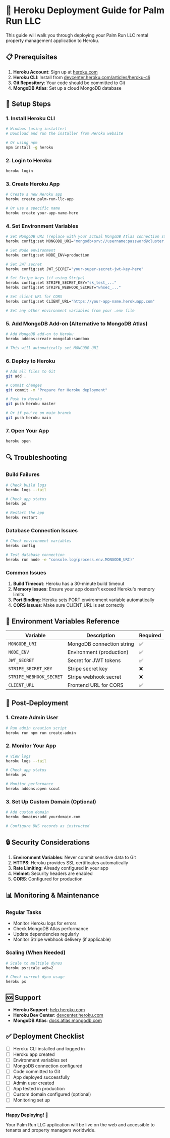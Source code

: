 # 🚀 Heroku Deployment Guide for Palm Run LLC

This guide will walk you through deploying your Palm Run LLC rental property management application to Heroku.

## 📋 Prerequisites

1. **Heroku Account**: Sign up at [heroku.com](https://heroku.com)
2. **Heroku CLI**: Install from [devcenter.heroku.com/articles/heroku-cli](https://devcenter.heroku.com/articles/heroku-cli)
3. **Git Repository**: Your code should be committed to Git
4. **MongoDB Atlas**: Set up a cloud MongoDB database

## 🔧 Setup Steps

### 1. Install Heroku CLI
```bash
# Windows (using installer)
# Download and run the installer from Heroku website

# Or using npm
npm install -g heroku
```

### 2. Login to Heroku
```bash
heroku login
```

### 3. Create Heroku App
```bash
# Create a new Heroku app
heroku create palm-run-llc-app

# Or use a specific name
heroku create your-app-name-here
```

### 4. Set Environment Variables
```bash
# Set MongoDB URI (replace with your actual MongoDB Atlas connection string)
heroku config:set MONGODB_URI="mongodb+srv://username:password@cluster.mongodb.net/palm-run-llc?retryWrites=true&w=majority"

# Set Node environment
heroku config:set NODE_ENV=production

# Set JWT secret
heroku config:set JWT_SECRET="your-super-secret-jwt-key-here"

# Set Stripe keys (if using Stripe)
heroku config:set STRIPE_SECRET_KEY="sk_test_..."
heroku config:set STRIPE_WEBHOOK_SECRET="whsec_..."

# Set client URL for CORS
heroku config:set CLIENT_URL="https://your-app-name.herokuapp.com"

# Set any other environment variables from your .env file
```

### 5. Add MongoDB Add-on (Alternative to MongoDB Atlas)
```bash
# Add MongoDB add-on to Heroku
heroku addons:create mongolab:sandbox

# This will automatically set MONGODB_URI
```

### 6. Deploy to Heroku
```bash
# Add all files to Git
git add .

# Commit changes
git commit -m "Prepare for Heroku deployment"

# Push to Heroku
git push heroku master

# Or if you're on main branch
git push heroku main
```

### 7. Open Your App
```bash
heroku open
```

## 🔍 Troubleshooting

### Build Failures
```bash
# Check build logs
heroku logs --tail

# Check app status
heroku ps

# Restart the app
heroku restart
```

### Database Connection Issues
```bash
# Check environment variables
heroku config

# Test database connection
heroku run node -e "console.log(process.env.MONGODB_URI)"
```

### Common Issues

1. **Build Timeout**: Heroku has a 30-minute build timeout
2. **Memory Issues**: Ensure your app doesn't exceed Heroku's memory limits
3. **Port Binding**: Heroku sets PORT environment variable automatically
4. **CORS Issues**: Make sure CLIENT_URL is set correctly

## 📱 Environment Variables Reference

| Variable | Description | Required |
|----------|-------------|----------|
| `MONGODB_URI` | MongoDB connection string | ✅ |
| `NODE_ENV` | Environment (production) | ✅ |
| `JWT_SECRET` | Secret for JWT tokens | ✅ |
| `STRIPE_SECRET_KEY` | Stripe secret key | ❌ |
| `STRIPE_WEBHOOK_SECRET` | Stripe webhook secret | ❌ |
| `CLIENT_URL` | Frontend URL for CORS | ✅ |

## 🚀 Post-Deployment

### 1. Create Admin User
```bash
# Run admin creation script
heroku run npm run create-admin
```

### 2. Monitor Your App
```bash
# View logs
heroku logs --tail

# Check app status
heroku ps

# Monitor performance
heroku addons:open scout
```

### 3. Set Up Custom Domain (Optional)
```bash
# Add custom domain
heroku domains:add yourdomain.com

# Configure DNS records as instructed
```

## 🔒 Security Considerations

1. **Environment Variables**: Never commit sensitive data to Git
2. **HTTPS**: Heroku provides SSL certificates automatically
3. **Rate Limiting**: Already configured in your app
4. **Helmet**: Security headers are enabled
5. **CORS**: Configured for production

## 📊 Monitoring & Maintenance

### Regular Tasks
- Monitor Heroku logs for errors
- Check MongoDB Atlas performance
- Update dependencies regularly
- Monitor Stripe webhook delivery (if applicable)

### Scaling (When Needed)
```bash
# Scale to multiple dynos
heroku ps:scale web=2

# Check current dyno usage
heroku ps
```

## 🆘 Support

- **Heroku Support**: [help.heroku.com](https://help.heroku.com)
- **Heroku Dev Center**: [devcenter.heroku.com](https://devcenter.heroku.com)
- **MongoDB Atlas**: [docs.atlas.mongodb.com](https://docs.atlas.mongodb.com)

## ✅ Deployment Checklist

- [ ] Heroku CLI installed and logged in
- [ ] Heroku app created
- [ ] Environment variables set
- [ ] MongoDB connection configured
- [ ] Code committed to Git
- [ ] App deployed successfully
- [ ] Admin user created
- [ ] App tested in production
- [ ] Custom domain configured (optional)
- [ ] Monitoring set up

---

**Happy Deploying! 🎉**

Your Palm Run LLC application will be live on the web and accessible to tenants and property managers worldwide.
